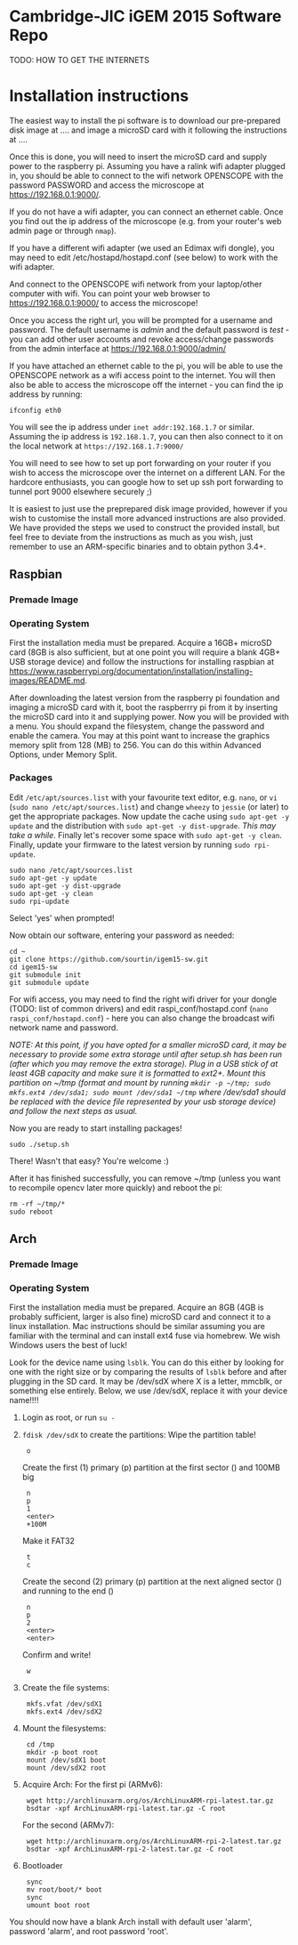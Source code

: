 # Cambridge-JIC iGEM 2015 Software Repo

TODO: HOW TO GET THE INTERNETS

# Installation instructions
The easiest way to install the pi software is to download our pre-prepared disk image at .... and image a microSD card with it following the instructions at ....

Once this is done, you will need to insert the microSD card and supply power to the raspberry pi. Assuming you have a ralink wifi adapter plugged in, you should be able to connect to the wifi network OPENSCOPE with the password PASSWORD and access the microscope at <https://192.168.0.1:9000/>.

If you do not have a wifi adapter, you can connect an ethernet cable. Once you find out the ip address of the microscope (e.g. from your router's web admin page or through `nmap`).

If you have a different wifi adapter (we used an Edimax wifi dongle), you may need to edit /etc/hostapd/hostapd.conf (see below) to work with the wifi adapter.

And connect to the OPENSCOPE wifi network from your laptop/other computer with wifi. You can point your web browser to <https://192.168.0.1:9000/> to access the microscope!

Once you access the right url, you will be prompted for a username and password. The default username is *admin* and the default password is *test* - you can add other user accounts and revoke access/change passwords from the admin interface at <https://192.168.0.1:9000/admin/>

If you have attached an ethernet cable to the pi, you will be able to use the OPENSCOPE network as a wifi access point to the internet. You will then also be able to access the microscope off the internet - you can find the ip address by running:

    ifconfig eth0

You will see the ip address under `inet addr:192.168.1.7` or similar. Assuming the ip address is `192.168.1.7`, you can then also connect to it on the local network at `https://192.168.1.7:9000/`

You will need to see how to set up port forwarding on your router if you wish to access the microscope over the internet on a different LAN. For the hardcore enthusiasts, you can google how to set up ssh port forwarding to tunnel port 9000 elsewhere securely ;)

It is easiest to just use the preprepared disk image provided, however if you wish to customise the install more advanced instructions are also provided. We have provided the steps we used to construct the provided install, but feel free to deviate from the instructions as much as you wish, just remember to use an ARM-specific binaries and to obtain python 3.4+.

## Raspbian
### Premade Image
### Operating System
First the installation media must be prepared. Acquire a 16GB+ microSD card (8GB is also sufficient, but at one point you will require a blank 4GB+ USB storage device) and follow the instructions for installing raspbian at <https://www.raspberrypi.org/documentation/installation/installing-images/README.md>.

After downloading the latest version from the raspberry pi foundation and imaging a microSD card with it, boot the raspberrry pi from it by inserting the microSD card into it and supplying power. Now you will be provided with a menu. You should expand the filesystem, change the password and enable the camera. You may at this point want to increase the graphics memory split from 128 (MB) to 256. You can do this within Advanced Options, under Memory Split.

### Packages
Edit `/etc/apt/sources.list` with your favourite text editor, e.g. `nano`, or `vi` (`sudo nano /etc/apt/sources.list`) and change `wheezy` to `jessie` (or later) to get the appropriate packages. Now update the cache using `sudo apt-get -y update` and the distribution with `sudo apt-get -y dist-upgrade`. *This may take a while*. Finally let's recover some space with `sudo apt-get -y clean`. Finally, update your firmware to the latest version by running `sudo rpi-update`.

    sudo nano /etc/apt/sources.list
    sudo apt-get -y update
    sudo apt-get -y dist-upgrade
    sudo apt-get -y clean
    sudo rpi-update

Select 'yes' when prompted!

Now obtain our software, entering your password as needed:

    cd ~
    git clone https://github.com/sourtin/igem15-sw.git
    cd igem15-sw
    git submodule init
    git submodule update

For wifi access, you may need to find the right wifi driver for your dongle (TODO: list of common drivers) and edit raspi_conf/hostapd.conf (`nano raspi_conf/hostapd.conf`) - here you can also change the broadcast wifi network name and password.

_NOTE: At this point, if you have opted for a smaller microSD card, it may be necessary to provide some extra storage until after setup.sh has been run (after which you may remove the extra storage). Plug in a USB stick of at least 4GB capacity and make sure it is formatted to ext2+. Mount this partition on ~/tmp (format and mount by running ```mkdir -p ~/tmp; sudo mkfs.ext4 /dev/sda1; sudo mount /dev/sda1 ~/tmp``` where /dev/sda1 should be replaced with the device file represented by your usb storage device) and follow the next steps as usual._

Now you are ready to start installing packages!

    sudo ./setup.sh

There! Wasn't that easy? You're welcome :)

After it has finished successfully, you can remove ~/tmp (unless you want to recompile opencv later more quickly) and reboot the pi:

    rm -rf ~/tmp/*
    sudo reboot

## Arch
### Premade Image
### Operating System
First the installation media must be prepared. Acquire an 8GB (4GB is probably sufficient, larger is also fine) microSD card and connect it to a linux installation. Mac instructions should be similar assuming you are familiar with the terminal and can install ext4 fuse via homebrew. We wish Windows users the best of luck!

Look for the device name using `lsblk`. You can do this either by looking for one with the right size or by comparing the results of `lsblk` before and after plugging in the SD card. It may be /dev/sdX where X is a letter, mmcblk, or something else entirely. Below, we use /dev/sdX, replace it with your device name!!!!

1. Login as root, or run `su -`
2. `fdisk /dev/sdX` to create the partitions:
   Wipe the partition table!

        o

   Create the first (1) primary (p) partition at the first sector (<enter>) and 100MB big

        n
        p
        1
        <enter>
        +100M

   Make it FAT32

        t
        c

   Create the second (2) primary (p) partition at the next aligned sector (<enter>) and running to the end (<enter>)

        n
        p
        2
        <enter>
        <enter>

   Confirm and write!

        w

3. Create the file systems: 

        mkfs.vfat /dev/sdX1
        mkfs.ext4 /dev/sdX2

4. Mount the filesystems:

        cd /tmp
        mkdir -p boot root
        mount /dev/sdX1 boot
        mount /dev/sdX2 root

5. Acquire Arch:
   For the first pi (ARMv6):

        wget http://archlinuxarm.org/os/ArchLinuxARM-rpi-latest.tar.gz
        bsdtar -xpf ArchLinuxARM-rpi-latest.tar.gz -C root

   For the second (ARMv7):

        wget http://archlinuxarm.org/os/ArchLinuxARM-rpi-2-latest.tar.gz
        bsdtar -xpf ArchLinuxARM-rpi-2-latest.tar.gz -C root

6. Bootloader

        sync
        mv root/boot/* boot
        sync
        umount boot root

You should now have a blank Arch install with default user 'alarm', password 'alarm', and root password 'root'.


